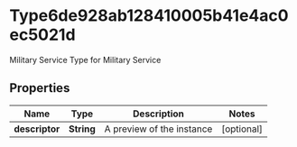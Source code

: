 

# Type6de928ab128410005b41e4ac0ec5021d

Military Service Type for Military Service

## Properties

| Name | Type | Description | Notes |
|------------ | ------------- | ------------- | -------------|
|**descriptor** | **String** | A preview of the instance |  [optional] |



